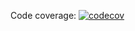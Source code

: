 Code coverage: [![codecov](https://codecov.io/github/IvarOt/SOC-Backend/graph/badge.svg?token=82S8NVU75D)](https://codecov.io/github/IvarOt/SOC-Backend)
